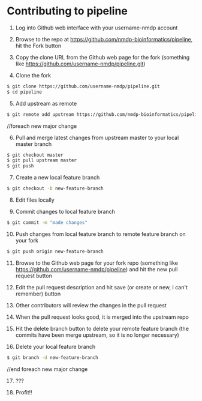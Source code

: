 Contributing to pipeline
===

1) Log into Github web interface with your username-nmdp account

2) Browse to the repo at https://github.com/nmdp-bioinformatics/pipeline, hit the Fork button

3) Copy the clone URL from the Github web page for the fork (something like https://github.com/username-nmdp/pipeline.git)

4) Clone the fork
```bash
$ git clone https://github.com/username-nmdp/pipeline.git
$ cd pipeline
```

5) Add upstream as remote
```bash
$ git remote add upstream https://github.com/nmdp-bioinformatics/pipeline
```

//foreach new major change

6) Pull and merge latest changes from upstream master to your local master branch
```bash
$ git checkout master
$ git pull upstream master
$ git push
```

7) Create a new local feature branch
```bash
$ git checkout -b new-feature-branch
```

8) Edit files locally

9) Commit changes to local feature branch
```bash
$ git commit -m "made changes"
```

10) Push changes from local feature branch to remote feature branch on your fork
```bash
$ git push origin new-feature-branch
```

11) Browse to the Github web page for your fork repo (something like https://github.com/username-nmdp/pipeline) and hit the new pull request button

12) Edit the pull request description and hit save (or create or new, I can't remember) button

13) Other contributors will review the changes in the pull request

14) When the pull request looks good, it is merged into the upstream repo

15) Hit the delete branch button to delete your remote feature branch (the commits have been merge upstream, so it is no longer necessary)

16) Delete your local feature branch
```bash
$ git branch -d new-feature-branch
```

//end foreach new major change

17) ???

18) Profit!!